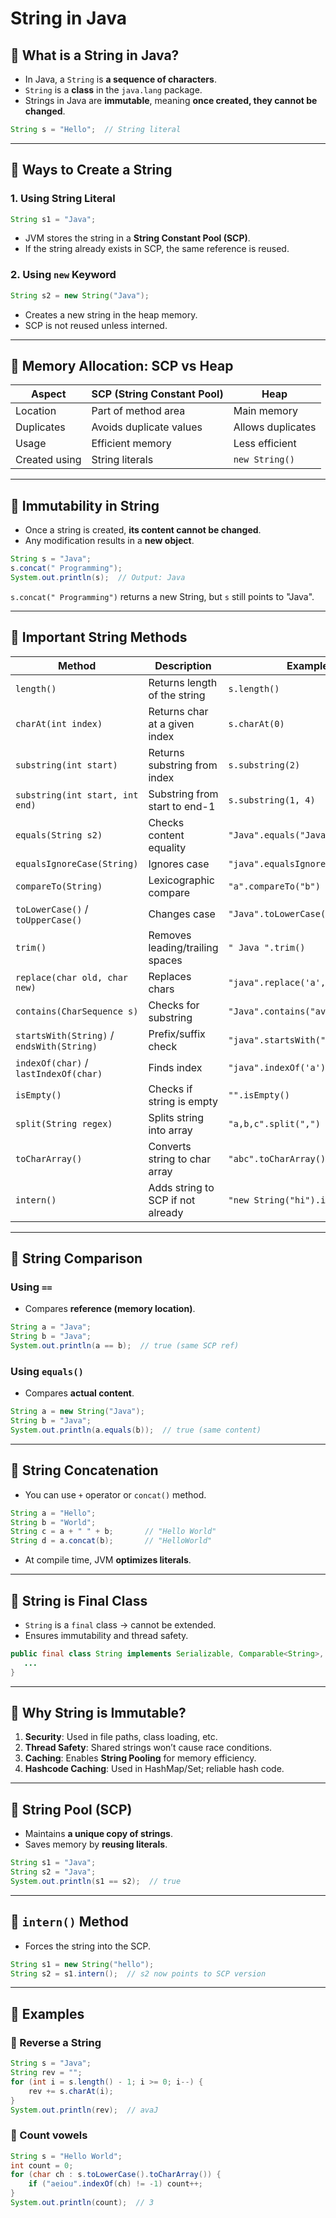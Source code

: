 

#  **String in Java**

## 🔹 What is a String in Java?

* In Java, a `String` is **a sequence of characters**.
* `String` is a **class** in the `java.lang` package.
* Strings in Java are **immutable**, meaning **once created, they cannot be changed**.

```java
String s = "Hello";  // String literal
```

---

## 🔹 Ways to Create a String

### 1. **Using String Literal**

```java
String s1 = "Java";
```

* JVM stores the string in a **String Constant Pool (SCP)**.
* If the string already exists in SCP, the same reference is reused.

### 2. **Using `new` Keyword**

```java
String s2 = new String("Java");
```

* Creates a new string in the heap memory.
* SCP is not reused unless interned.

---

## 🔹 Memory Allocation: SCP vs Heap

| Aspect        | SCP (String Constant Pool) | Heap              |
| ------------- | -------------------------- | ----------------- |
| Location      | Part of method area        | Main memory       |
| Duplicates    | Avoids duplicate values    | Allows duplicates |
| Usage         | Efficient memory           | Less efficient    |
| Created using | String literals            | `new String()`    |

---

## 🔹 Immutability in String

* Once a string is created, **its content cannot be changed**.
* Any modification results in a **new object**.

```java
String s = "Java";
s.concat(" Programming");
System.out.println(s);  // Output: Java
```

 `s.concat(" Programming")` returns a new String, but `s` still points to "Java".

---

## 🔹 Important String Methods

| Method                                    | Description                       | Example                           |
| ----------------------------------------- | --------------------------------- | --------------------------------- |
| `length()`                                | Returns length of the string      | `s.length()`                      |
| `charAt(int index)`                       | Returns char at a given index     | `s.charAt(0)`                     |
| `substring(int start)`                    | Returns substring from index      | `s.substring(2)`                  |
| `substring(int start, int end)`           | Substring from start to end-1     | `s.substring(1, 4)`               |
| `equals(String s2)`                       | Checks content equality           | `"Java".equals("Java")`           |
| `equalsIgnoreCase(String)`                | Ignores case                      | `"java".equalsIgnoreCase("Java")` |
| `compareTo(String)`                       | Lexicographic compare             | `"a".compareTo("b")`              |
| `toLowerCase()` / `toUpperCase()`         | Changes case                      | `"Java".toLowerCase()`            |
| `trim()`                                  | Removes leading/trailing spaces   | `" Java ".trim()`                 |
| `replace(char old, char new)`             | Replaces chars                    | `"java".replace('a', 'o')`        |
| `contains(CharSequence s)`                | Checks for substring              | `"Java".contains("av")`           |
| `startsWith(String)` / `endsWith(String)` | Prefix/suffix check               | `"java".startsWith("j")`          |
| `indexOf(char)` / `lastIndexOf(char)`     | Finds index                       | `"java".indexOf('a')`             |
| `isEmpty()`                               | Checks if string is empty         | `"".isEmpty()`                    |
| `split(String regex)`                     | Splits string into array          | `"a,b,c".split(",")`              |
| `toCharArray()`                           | Converts string to char array     | `"abc".toCharArray()`             |
| `intern()`                                | Adds string to SCP if not already | `"new String("hi").intern()`      |

---

## 🔹 String Comparison

###  Using `==`

* Compares **reference (memory location)**.

```java
String a = "Java";
String b = "Java";
System.out.println(a == b);  // true (same SCP ref)
```

###  Using `equals()`

* Compares **actual content**.

```java
String a = new String("Java");
String b = "Java";
System.out.println(a.equals(b));  // true (same content)
```

---

## 🔹 String Concatenation

* You can use `+` operator or `concat()` method.

```java
String a = "Hello";
String b = "World";
String c = a + " " + b;       // "Hello World"
String d = a.concat(b);       // "HelloWorld"
```

* At compile time, JVM **optimizes literals**.

---

## 🔹 String is Final Class

* `String` is a `final` class → cannot be extended.
* Ensures immutability and thread safety.

```java
public final class String implements Serializable, Comparable<String>, CharSequence {
   ...
}
```

---

## 🔹 Why String is Immutable?

1. **Security**: Used in file paths, class loading, etc.
2. **Thread Safety**: Shared strings won’t cause race conditions.
3. **Caching**: Enables **String Pooling** for memory efficiency.
4. **Hashcode Caching**: Used in HashMap/Set; reliable hash code.

---

## 🔹 String Pool (SCP)

* Maintains **a unique copy of strings**.
* Saves memory by **reusing literals**.

```java
String s1 = "Java";
String s2 = "Java";
System.out.println(s1 == s2);  // true
```

---

## 🔹 `intern()` Method

* Forces the string into the SCP.

```java
String s1 = new String("hello");
String s2 = s1.intern();  // s2 now points to SCP version
```

---

## 🔹 Examples

### 🔸 Reverse a String

```java
String s = "Java";
String rev = "";
for (int i = s.length() - 1; i >= 0; i--) {
    rev += s.charAt(i);
}
System.out.println(rev);  // avaJ
```

### 🔸 Count vowels

```java
String s = "Hello World";
int count = 0;
for (char ch : s.toLowerCase().toCharArray()) {
    if ("aeiou".indexOf(ch) != -1) count++;
}
System.out.println(count);  // 3
```


